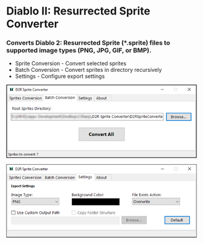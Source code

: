 # Diablo II: Resurrected Sprite Converter

### Converts Diablo 2: Resurrected Sprite (*.sprite) files to supported image types (PNG, JPG, GIF, or BMP).

* Sprite Conversion - Convert selected sprites
* Batch Conversion - Convert sprites in directory recursively
* Settings - Configure export settings

![alt text](./Images/d2rspriteconverter.png)

![alt text](./Images/d2rspriteconverter-settings.png)
